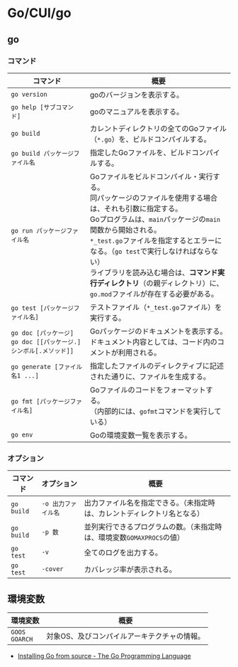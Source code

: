 # Go/CUI/go

## go

### コマンド

| コマンド                                                     | 概要                                                         |
| ------------------------------------------------------------ | ------------------------------------------------------------ |
| `go version`                                                 | goのバージョンを表示する。                                   |
| `go help [サブコマンド]`                                     | goのマニュアルを表示する。                                   |
| `go build`                                                   | カレントディレクトリの全てのGoファイル（`*.go`）を、ビルドコンパイルする。 |
| `go build パッケージファイル名`                              | 指定したGoファイルを、ビルドコンパイルする。                 |
| `go run パッケージファイル名`                                | Goファイルをビルドコンパイル・実行する。<br />同パッケージのファイルを使用する場合は、それも引数に指定する。<br />Goプログラムは、`main`パッケージの`main`関数から開始される。<br />  `*_test.go`ファイルを指定するとエラーになる。（`go test`で実行しなければならない） <br />ライブラリを読み込む場合は、**コマンド実行ディレクトリ**（の親ディレクトリ）に、<br />`go.mod`ファイルが存在する必要がある。 |
| `go test [パッケージファイル名]`                             | テストファイル（`*_test.go`ファイル）を実行する。            |
| `go doc [パッケージ]`<br />`go doc [[パッケージ.]シンボル[.メソッド]]` | Goパッケージのドキュメントを表示する。<br />ドキュメント内容としては、コード内のコメントが利用される。 |
| `go generate [ファイル名1 ...]`                              | 指定したファイルのディレクティブに記述された通りに、ファイルを生成する。 |
| `go fmt [パッケージファイル名]`                              | Goファイルのコードをフォーマットする。<br />（内部的には、`gofmt`コマンドを実行している） |
| `go env`                                                     | Goの環境変数一覧を表示する。                                 |

### オプション

| コマンド   | オプション          | 概要                                                         |
| ---------- | ------------------- | ------------------------------------------------------------ |
| `go build` | `-o 出力ファイル名` | 出力ファイル名を指定できる。（未指定時は、カレントディレクトリ名となる） |
| `go build` | `-p 数`             | 並列実行できるプログラムの数。（未指定時は、環境変数`GOMAXPROCS`の値） |
| `go test`  | `-v`                | 全てのログを出力する。                                       |
| `go test`  | `-cover`            | カバレッジ率が表示される。                                   |

## 環境変数

| 環境変数             | 概要                                         |
| -------------------- | -------------------------------------------- |
| `GOOS`<br />`GOARCH` | 対象OS、及びコンパイルアーキテクチャの情報。 |

- [Installing Go from source - The Go Programming Language](https://go.dev/doc/install/source#environment)
